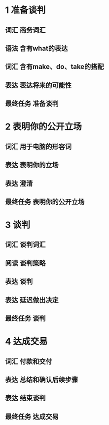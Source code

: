 # 1 准备谈判
## 词汇 商务词汇
## 语法 含有what的表达
## 词汇 含有make、do、take的搭配
## 表达 表达将来的可能性
## 最终任务 准备谈判
# 2 表明你的公开立场
## 词汇 用于电脑的形容词
## 表达 表明你的立场
## 表达 澄清
## 最终任务 表明你的公开立场
# 3 谈判
## 词汇 谈判词汇
## 阅读 谈判策略
## 表达 谈判
## 表达 延迟做出决定
## 最终任务 谈判
# 4 达成交易
## 词汇 付款和交付
## 表达 总结和确认后续步骤
## 表达 结束谈判
## 最终任务 达成交易